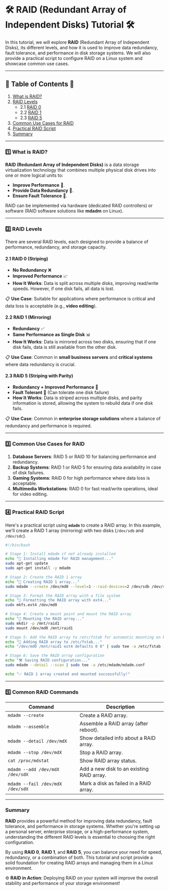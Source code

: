 # 🛠️ **RAID (Redundant Array of Independent Disks) Tutorial** 🛠️

In this tutorial, we will explore **RAID** (Redundant Array of Independent Disks), its different levels, and how it is used to improve data redundancy, fault tolerance, and performance in disk storage systems. We will also provide a practical script to configure RAID on a Linux system and showcase common use cases.

---

## 📑 **Table of Contents** 📑

1. [What is RAID?](#1-what-is-raid)
2. [RAID Levels](#2-raid-levels)
   - 2.1 [RAID 0](#21-raid-0)
   - 2.2 [RAID 1](#22-raid-1)
   - 2.3 [RAID 5](#23-raid-5)
3. [Common Use Cases for RAID](#3-common-use-cases-for-raid)
4. [Practical RAID Script](#4-practical-raid-script)
5. [Summary](#5-summary)

---

### 1️⃣ **What is RAID?**

**RAID (Redundant Array of Independent Disks)** is a data storage virtualization technology that combines multiple physical disk drives into one or more logical units to:

- **Improve Performance** 🚀.
- **Provide Data Redundancy** 🔄.
- **Ensure Fault Tolerance** 🔧.

RAID can be implemented via hardware (dedicated RAID controllers) or software (RAID software solutions like **mdadm** on Linux).

---

### 2️⃣ **RAID Levels**

There are several RAID levels, each designed to provide a balance of performance, redundancy, and storage capacity.

#### 2.1 **RAID 0 (Striping)**

- **No Redundancy** ❌
- **Improved Performance** 📈
- **How It Works**: Data is split across multiple disks, improving read/write speeds. However, if one disk fails, all data is lost.

📋 **Use Case**: Suitable for applications where performance is critical and data loss is acceptable (e.g., **video editing**).

#### 2.2 **RAID 1 (Mirroring)**

- **Redundancy** ✅
- **Same Performance as Single Disk** 📊
- **How It Works**: Data is mirrored across two disks, ensuring that if one disk fails, data is still available from the other disk.

📋 **Use Case**: Common in **small business servers** and **critical systems** where data redundancy is crucial.

#### 2.3 **RAID 5 (Striping with Parity)**

- **Redundancy + Improved Performance** 💪
- **Fault Tolerant** 🔧 (Can tolerate one disk failure)
- **How It Works**: Data is striped across multiple disks, and parity information is stored, allowing the system to rebuild data if one disk fails.

📋 **Use Case**: Common in **enterprise storage solutions** where a balance of redundancy and performance is required.

---

### 3️⃣ **Common Use Cases for RAID**

1. **Database Servers**: RAID 5 or RAID 10 for balancing performance and redundancy.
2. **Backup Systems**: RAID 1 or RAID 5 for ensuring data availability in case of disk failures.
3. **Gaming Systems**: RAID 0 for high performance where data loss is acceptable.
4. **Multimedia Workstations**: RAID 0 for fast read/write operations, ideal for video editing.

---

### 4️⃣ **Practical RAID Script**

Here's a practical script using **`mdadm`** to create a RAID array. In this example, we'll create a RAID 1 array (mirroring) with two disks (`/dev/sdb` and `/dev/sdc`).

```bash
#!/bin/bash

# Stage 1: Install mdadm if not already installed
echo "🔄 Installing mdadm for RAID management..."
sudo apt-get update
sudo apt-get install -y mdadm

# Stage 2: Create the RAID 1 array
echo "🔧 Creating RAID 1 array..."
sudo mdadm --create /dev/md0 --level=1 --raid-devices=2 /dev/sdb /dev/sdc

# Stage 3: Format the RAID array with a file system
echo "📝 Formatting the RAID array with ext4..."
sudo mkfs.ext4 /dev/md0

# Stage 4: Create a mount point and mount the RAID array
echo "📂 Mounting the RAID array..."
sudo mkdir -p /mnt/raid1
sudo mount /dev/md0 /mnt/raid1

# Stage 5: Add the RAID array to /etc/fstab for automatic mounting on boot
echo "💾 Adding RAID array to /etc/fstab..."
echo "/dev/md0 /mnt/raid1 ext4 defaults 0 0" | sudo tee -a /etc/fstab

# Stage 6: Save the RAID array configuration
echo "🛠️ Saving RAID configuration..."
sudo mdadm --detail --scan | sudo tee -a /etc/mdadm/mdadm.conf

echo "✅ RAID 1 array created and mounted successfully!"
```

---

### 5️⃣ **Common RAID Commands**

| **Command**                      | **Description**                           |
| -------------------------------- | ----------------------------------------- |
| `mdadm --create`                 | Create a RAID array.                      |
| `mdadm --assemble`               | Assemble a RAID array (after reboot).     |
| `mdadm --detail /dev/mdX`        | Show detailed info about a RAID array.    |
| `mdadm --stop /dev/mdX`          | Stop a RAID array.                        |
| `cat /proc/mdstat`               | Show RAID array status.                   |
| `mdadm --add /dev/mdX /dev/sdX`  | Add a new disk to an existing RAID array. |
| `mdadm --fail /dev/mdX /dev/sdX` | Mark a disk as failed in a RAID array.    |

---

### Summary

**RAID** provides a powerful method for improving data redundancy, fault tolerance, and performance in storage systems. Whether you're setting up a personal server, enterprise storage, or a high-performance system, understanding the different RAID levels is essential to choosing the right configuration.

By using **RAID 0**, **RAID 1**, and **RAID 5**, you can balance your need for speed, redundancy, or a combination of both. This tutorial and script provide a solid foundation for creating RAID arrays and managing them in a Linux environment.

⚙️ **RAID in Action**: Deploying RAID on your system will improve the overall stability and performance of your storage environment!
